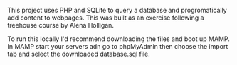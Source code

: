 This project uses PHP and SQLite to query a database and progromatically add content to webpages. This was built as an exercise following a treehouse course by Alena Holligan. 

To run this locally I'd recommend downloading the files and boot up MAMP. In MAMP start your servers adn go to phpMyAdmin then choose the import tab and select the downloaded database.sql file. 